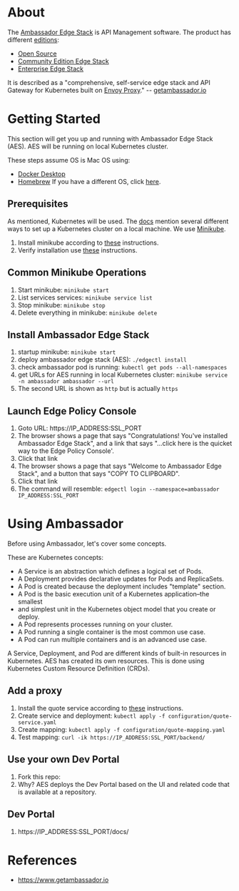 # About
The [Ambassador Edge Stack](https://www.getambassador.io) is API Management software. The product has different [editions](https://www.getambassador.io/editions/):
* [Open Source](https://www.getambassador.io/docs/latest/topics/install/install-ambassador-oss/)
* [Community Edition Edge Stack](https://www.getambassador.io/docs/latest/tutorials/getting-started/)
* [Enterprise Edge Stack](https://www.getambassador.io/contact/)

It is described as a "comprehensive, self-service edge stack and API Gateway for Kubernetes built on [Envoy Proxy](https://www.envoyproxy.io/)." -- [getambassador.io](https://www.getambassador.io/docs/latest/)

# Getting Started
This section will get you up and running with Ambassador Edge Stack (AES). AES will be running on local Kubernetes cluster. 

These steps assume OS is Mac OS using:
* [Docker Desktop](https://www.docker.com/products/docker-desktop)
* [Homebrew](https://brew.sh)
If you have a different OS, click [here](https://www.getambassador.io/docs/latest/tutorials/getting-started/).

## Prerequisites
As mentioned, Kubernetes will be used. The [docs](https://kubernetes.io/docs/setup/) mention several different ways to set up a Kubernetes cluster on a local machine. We use [Minikube](https://kubernetes.io/docs/setup/learning-environment/minikube/).
1. Install minikube according to [these](https://kubernetes.io/docs/tasks/tools/install-minikube/) instructions.
1. Verify installation use [these](https://kubernetes.io/docs/setup/learning-environment/minikube/#quickstart) instructions.

## Common Minikube Operations
1. Start minikube: `minikube start`
1. List services services: `minikube service list`
1. Stop minikube: `minikube stop`
1. Delete everything in minikube: `minikube delete`


## Install Ambassador Edge Stack
1. startup minikube: `minikube start`
1. deploy ambassador edge stack (AES): `./edgectl install`
1. check ambassador pod is running: `kubectl get pods --all-namespaces`
1. get URLs for AES running in local Kubernetes cluster: `minikube service -n ambassador ambassador --url`
1. The second URL is shown as `http` but is actually `https`

## Launch Edge Policy Console
1. Goto URL: https://IP_ADDRESS:SSL_PORT
1. The browser shows a page that says "Congratulations! You've installed Ambassador Edge Stack", and a link that says "...click here is the quicket way to the Edge Policy Console'. 
1. Click that link
1. The browser shows a page that says "Welcome to Ambassador Edge Stack", and a button that says "COPY TO CLIPBOARD".
1. Click that link
1. The command will resemble: `edgectl login --namespace=ambassador IP_ADDRESS:SSL_PORT`

# Using Ambassador
Before using Ambassador, let's cover some concepts.

These are Kubernetes concepts:
*  A Service is an abstraction which defines a logical set of Pods.
*  A Deployment provides declarative updates for Pods and ReplicaSets.
*  A Pod is created because the deployment includes "template" section.
*  A Pod is the basic execution unit of a Kubernetes application–the smallest 
*  and simplest unit in the Kubernetes object model that you create or deploy. 
*  A Pod represents processes running on your cluster.
*  A Pod running a single container is the most common use case.
*  A Pod can run multiple containers and is an advanced use case.

A Service, Deployment, and Pod are different kinds of built-in resources in Kubernetes. AES has created its own resources. This is
done using Kubernetes Custom Resource Definition (CRDs).

## Add a proxy
1. Install the quote service according to [these](https://www.getambassador.io/docs/latest/tutorials/quickstart-demo/) instructions.
1. Create service and deployment: `kubectl apply -f configuration/quote-service.yaml`
1. Create mapping: `kubectl apply -f configuration/quote-mapping.yaml`
1. Test mapping: `curl -ik https://IP_ADDRESS:SSL_PORT/backend/`


## Use your own Dev Portal
1. Fork this repo:
1. Why? AES deploys the Dev Portal based on the UI and related code that is available at a repository.

## Dev Portal
1. https://IP_ADDRESS:SSL_PORT/docs/

# References
* https://www.getambassador.io